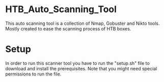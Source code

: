# HTB_Auto_Scanning_Tool

This auto scanning tool is a collection of Nmap, Gobuster and Nikto tools. 
Mostly created to ease the scanning process of HTB boxes.

# Setup

In order to run this scanner tool you have to run the "setup.sh" file to download and install the prerequisites.
Note that you might need special permissions to run the file.
